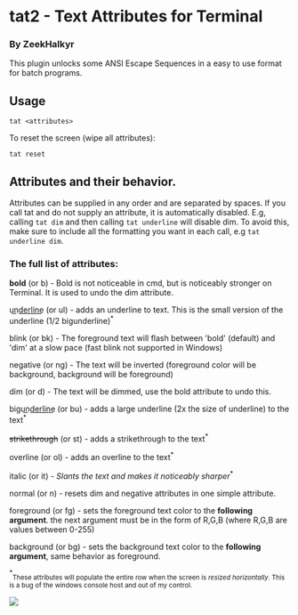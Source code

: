 # tat2 - Text Attributes for Terminal
### By ZeekHalkyr

This plugin unlocks some ANSI Escape Sequences in a easy to use format for batch programs.

## Usage

```tat <attributes>```

To reset the screen (wipe all attributes):

```tat reset```

## Attributes and their behavior.
Attributes can be supplied in any order and are separated by spaces. If you call tat and do not supply an attribute, it is automatically disabled. E.g, calling ``tat dim`` and then calling ``tat underline`` will disable dim. To avoid this, make sure to include all the formatting you want in each call, e.g ``tat underline dim``.

### The full list of attributes:

**bold** (or b) - Bold is not noticeable in cmd, but is noticeably stronger on Terminal. It is used to undo the dim attribute. 

un͟d͟e͟r͟l͟i͟n͟e͟ (or ul) - adds an underline to text. This is the small version of the underline (1/2 bigunderline)<sup>*</sup>

blink (or bk) - The foreground text will flash between 'bold' (default) and 'dim' at a slow pace (fast blink not supported in Windows)

negative (or ng) - The text will be inverted (foreground color will be background, background will be foreground)

dim (or d) - The text will be dimmed, use the bold attribute to undo this. 

bigun͟d͟e͟r͟l͟i͟n͟e͟ (or bu) - adds a large underline (2x the size of underline) to the text<sup>*</sup>

~~strikethrough~~ (or st) - adds a strikethrough to the text<sup>*</sup>

overline (or ol) - adds an overline to the text<sup>*</sup>

italic (or it) - *Slants the text and makes it noticeably sharper*<sup>*</sup>

normal (or n) - resets dim and negative attributes in one simple attribute. 

foreground (or fg) - sets the foreground text color to the **following argument**. the next argument must be in the form of R,G,B (where R,G,B are values between 0-255)

background (or bg) - sets the background text color to the **following argument**, same behavior as foreground.

<sup>*</sup><sub>These attributes will populate the entire row when the screen is *resized horizontally*. This is a bug of the windows console host and out of my control.</sub>

![](tat2.gif)




